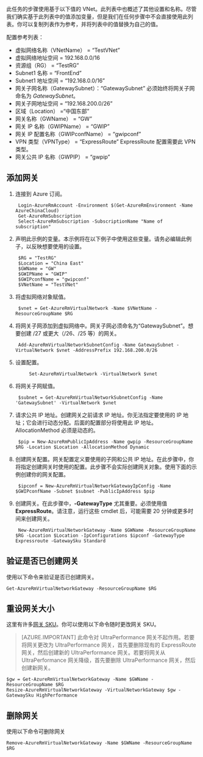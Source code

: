 此任务的步骤使用基于以下值的 VNet。此列表中也概述了其他设置和名称。尽管我们确实基于此列表中的值添加变量，但是我们在任何步骤中不会直接使用此列表。你可以复制列表作为参考，并将列表中的值替换为自己的值。

配置参考列表：
	
- 虚拟网络名称（VNetName） = “TestVNet”
- 虚拟网络地址空间 = 192.168.0.0/16
- 资源组（RG） = “TestRG”
- Subnet1 名称 = “FrontEnd” 
- Subnet1 地址空间 = “192.168.0.0/16”
- 网关子网名称（GatewaySubnet）：“GatewaySubnet” 必须始终将网关子网命名为 *GatewaySubnet*。
- 网关子网地址空间 = “192.168.200.0/26”
- 区域（Location） =“中国东部”
- 网关名称（GWName） = “GW”
- 网关 IP 名称（GWIPName） = “GWIP”
- 网关 IP 配置名称（GWIPconfName） = “gwipconf”
- VPN 类型（VPNType） = “ExpressRoute” ExpressRoute 配置需要此 VPN 类型。
- 网关公共 IP 名称（GWPIP） = “gwpip”


## 添加网关

1. 连接到 Azure 订阅。 

		Login-AzureRmAccount -Environment $(Get-AzureRmEnvironment -Name AzureChinaCloud)
		Get-AzureRmSubscription 
		Select-AzureRmSubscription -SubscriptionName "Name of subscription"

2. 声明此示例的变量。本示例将在以下例子中使用这些变量。请务必编辑此例子，以反映想要使用的设置。
		
		$RG = "TestRG"
		$Location = "China East"
		$GWName = "GW"
		$GWIPName = "GWIP"
		$GWIPconfName = "gwipconf"
		$VNetName = "TestVNet"

3. 将虚拟网络对象赋值。

		$vnet = Get-AzureRmVirtualNetwork -Name $VNetName -ResourceGroupName $RG

4. 将网关子网添加到虚拟网络中。网关子网必须命名为“GatewaySubnet”。想要创建 /27 或更大（/26、/25 等）的网关。
			
		Add-AzureRmVirtualNetworkSubnetConfig -Name GatewaySubnet -VirtualNetwork $vnet -AddressPrefix 192.168.200.0/26

5. 设置配置。

			Set-AzureRmVirtualNetwork -VirtualNetwork $vnet

6. 将网关子网赋值。

		$subnet = Get-AzureRmVirtualNetworkSubnetConfig -Name 'GatewaySubnet' -VirtualNetwork $vnet

7. 请求公共 IP 地址。创建网关之前请求 IP 地址。你无法指定要使用的 IP 地址；它会进行动态分配。后面的配置部分将使用此 IP 地址。AllocationMethod 必须是动态的。

		$pip = New-AzureRmPublicIpAddress -Name gwpip -ResourceGroupName $RG -Location $Location -AllocationMethod Dynamic

8. 创建网关配置。网关配置定义要使用的子网和公共 IP 地址。在此步骤中，你将指定创建网关时使用的配置。此步骤不会实际创建网关对象。使用下面的示例创建你的网关配置。

		$ipconf = New-AzureRmVirtualNetworkGatewayIpConfig -Name $GWIPconfName -Subnet $subnet -PublicIpAddress $pip

9. 创建网关。在此步骤中，**-GatewayType** 尤其重要。必须使用值 **ExpressRoute**。请注意，运行这些 cmdlet 后，可能需要 20 分钟或更多时间来创建网关。

		New-AzureRmVirtualNetworkGateway -Name $GWName -ResourceGroupName $RG -Location $Location -IpConfigurations $ipconf -GatewayType Expressroute -GatewaySku Standard

## 验证是否已创建网关

使用以下命令来验证是否已创建网关。

	Get-AzureRmVirtualNetworkGateway -ResourceGroupName $RG

## 重设网关大小

这里有许多[网关 SKU](/documentation/articles/expressroute-about-virtual-network-gateways/)。你可以使用以下命令随时更改网关 SKU。

>[AZURE.IMPORTANT] 此命令对 UltraPerformance 网关不起作用。若要将网关更改为 UltraPerformance 网关，首先要删除现有的 ExpressRoute 网关，然后创建新的 UltraPerformance 网关。若要将网关从 UltraPerformance 网关降级，首先要删除 UltraPerformance 网关，然后创建新网关。

	$gw = Get-AzureRmVirtualNetworkGateway -Name $GWName -ResourceGroupName $RG
	Resize-AzureRmVirtualNetworkGateway -VirtualNetworkGateway $gw -GatewaySku HighPerformance

## 删除网关

使用以下命令可删除网关

	Remove-AzureRmVirtualNetworkGateway -Name $GWName -ResourceGroupName $RG  
<!---HONumber=Mooncake_0509_2016-->